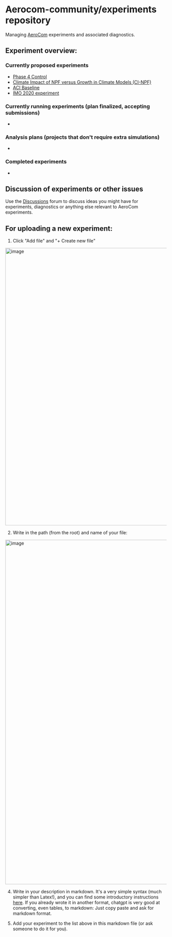 # Aerocom-community/experiments repository
Managing [AeroCom](https://aerocom.met.no) experiments and associated diagnostics.
## Experiment overview: 
### Currently proposed experiments
* [Phase 4 Control](phase-4/AP4-CTRL/AP4-CTRL.md)
* [Climate Impact of NPF versus Growth in Climate Models (CI-NPF)](phase-4/ci-npf/ci-npf_description.md)
* [ACI Baseline](phase-4/aci-baseline/aci-baseline.md)
* [IMO 2020 experiment](phase-4/imo2020/imo2020.md)

### Currently running experiments (plan finalized, accepting submissions)
 * 

### Analysis plans (projects that don't require extra simulations)
 *

### Completed experiments
*

## Discussion of experiments or other issues 
Use the [Discussions](https://github.com/aerocom-community/experiments/discussions) forum to discuss ideas you might have for experiments, diagnostics or anything else relevant to AeroCom experiments. 

## For uploading a new experiment:
1. Click "Add file" and "+ Create new file"
  <img width="864" alt="image" src="https://github.com/user-attachments/assets/fd0d7f4f-3b17-4a89-81d2-a30141b48dcc">

2. Write in the path (from the root) and name of your file:
<img width="1073" alt="image" src="https://github.com/user-attachments/assets/938b93fa-88ed-4866-8461-66c0aa18dd6f" />

4. Write in your description in markdown. It's a very simple syntax (much simpler than Latex!), and you can find some introductory instructions [here](https://docs.github.com/en/get-started/writing-on-github/getting-started-with-writing-and-formatting-on-github/basic-writing-and-formatting-syntax). If you already wrote it in another format, chatgpt is very good at converting, even tables, to markdown: Just copy paste and ask for markdown format.

5. Add your experiment to the list above in this markdown file (or ask someone to do it for you).
